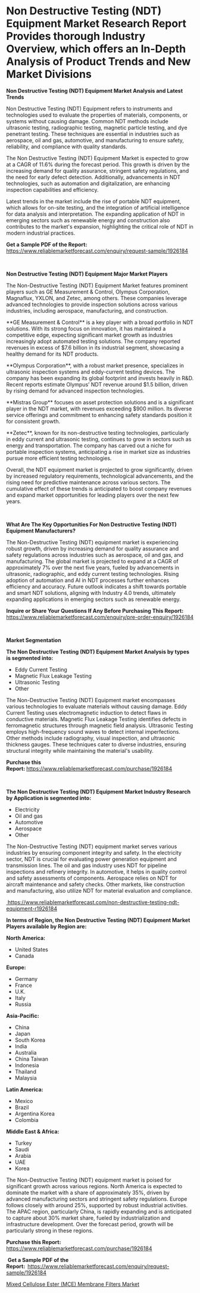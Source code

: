 <p><h1>Non Destructive Testing (NDT) Equipment Market Research Report Provides thorough Industry Overview, which offers an In-Depth Analysis of Product Trends and New Market Divisions</h1></p><p><strong>Non Destructive Testing (NDT) Equipment Market Analysis and Latest Trends</strong></p>
<p><p>Non Destructive Testing (NDT) Equipment refers to instruments and technologies used to evaluate the properties of materials, components, or systems without causing damage. Common NDT methods include ultrasonic testing, radiographic testing, magnetic particle testing, and dye penetrant testing. These techniques are essential in industries such as aerospace, oil and gas, automotive, and manufacturing to ensure safety, reliability, and compliance with quality standards.</p><p>The Non Destructive Testing (NDT) Equipment Market is expected to grow at a CAGR of 11.6% during the forecast period. This growth is driven by the increasing demand for quality assurance, stringent safety regulations, and the need for early defect detection. Additionally, advancements in NDT technologies, such as automation and digitalization, are enhancing inspection capabilities and efficiency. </p><p>Latest trends in the market include the rise of portable NDT equipment, which allows for on-site testing, and the integration of artificial intelligence for data analysis and interpretation. The expanding application of NDT in emerging sectors such as renewable energy and construction also contributes to the market's expansion, highlighting the critical role of NDT in modern industrial practices.</p></p>
<p><strong>Get a Sample PDF of the Report:&nbsp;</strong> <a href="https://www.reliablemarketforecast.com/enquiry/request-sample/1926184?utm_campaign=3454&utm_medium=2&utm_source=Github&utm_content=ia&utm_term=28032025&utm_id=non-destructive-testing-ndt-equipment">https://www.reliablemarketforecast.com/enquiry/request-sample/1926184</a></p>
<p>&nbsp;</p>
<p><strong>Non Destructive Testing (NDT) Equipment Major Market Players</strong></p>
<p><p>The Non-Destructive Testing (NDT) Equipment Market features prominent players such as GE Measurement & Control, Olympus Corporation, Magnaflux, YXLON, and Zetec, among others. These companies leverage advanced technologies to provide inspection solutions across various industries, including aerospace, manufacturing, and construction.</p><p>**GE Measurement & Control** is a key player with a broad portfolio in NDT solutions. With its strong focus on innovation, it has maintained a competitive edge, expecting significant market growth as industries increasingly adopt automated testing solutions. The company reported revenues in excess of $7.6 billion in its industrial segment, showcasing a healthy demand for its NDT products.</p><p>**Olympus Corporation**, with a robust market presence, specializes in ultrasonic inspection systems and eddy-current testing devices. The company has been expanding its global footprint and invests heavily in R&D. Recent reports estimate Olympus’ NDT revenue around $1.5 billion, driven by rising demand for advanced inspection technologies.</p><p>**Mistras Group** focuses on asset protection solutions and is a significant player in the NDT market, with revenues exceeding $900 million. Its diverse service offerings and commitment to enhancing safety standards position it for consistent growth.</p><p>**Zetec**, known for its non-destructive testing technologies, particularly in eddy current and ultrasonic testing, continues to grow in sectors such as energy and transportation. The company has carved out a niche for portable inspection systems, anticipating a rise in market size as industries pursue more efficient testing technologies.</p><p>Overall, the NDT equipment market is projected to grow significantly, driven by increased regulatory requirements, technological advancements, and the rising need for predictive maintenance across various sectors. The cumulative effect of these trends is anticipated to boost company revenues and expand market opportunities for leading players over the next few years.</p></p>
<p>&nbsp;</p>
<p><strong>What Are The Key Opportunities For Non Destructive Testing (NDT) Equipment Manufacturers?</strong></p>
<p><p>The Non-Destructive Testing (NDT) equipment market is experiencing robust growth, driven by increasing demand for quality assurance and safety regulations across industries such as aerospace, oil and gas, and manufacturing. The global market is projected to expand at a CAGR of approximately 7% over the next five years, fueled by advancements in ultrasonic, radiographic, and eddy current testing technologies. Rising adoption of automation and AI in NDT processes further enhances efficiency and accuracy. Future outlook indicates a shift towards portable and smart NDT solutions, aligning with Industry 4.0 trends, ultimately expanding applications in emerging sectors such as renewable energy.</p></p>
<p><strong>Inquire or Share Your Questions If Any Before Purchasing This Report:</strong> <a href="https://www.reliablemarketforecast.com/enquiry/pre-order-enquiry/1926184?utm_campaign=3454&utm_medium=2&utm_source=Github&utm_content=ia&utm_term=28032025&utm_id=non-destructive-testing-ndt-equipment">https://www.reliablemarketforecast.com/enquiry/pre-order-enquiry/1926184</a></p>
<p>&nbsp;</p>
<p><strong>Market Segmentation</strong></p>
<p><strong>The Non Destructive Testing (NDT) Equipment Market Analysis by types is segmented into:</strong></p>
<p><ul><li>Eddy Current Testing</li><li>Magnetic Flux Leakage Testing</li><li>Ultrasonic Testing</li><li>Other</li></ul></p>
<p><p>The Non-Destructive Testing (NDT) Equipment market encompasses various technologies to evaluate materials without causing damage. Eddy Current Testing uses electromagnetic induction to detect flaws in conductive materials. Magnetic Flux Leakage Testing identifies defects in ferromagnetic structures through magnetic field analysis. Ultrasonic Testing employs high-frequency sound waves to detect internal imperfections. Other methods include radiography, visual inspection, and ultrasonic thickness gauges. These techniques cater to diverse industries, ensuring structural integrity while maintaining the material's usability.</p></p>
<p><strong>Purchase this Report:&nbsp;</strong><a href="https://www.reliablemarketforecast.com/purchase/1926184?utm_campaign=3454&utm_medium=2&utm_source=Github&utm_content=ia&utm_term=28032025&utm_id=non-destructive-testing-ndt-equipment">https://www.reliablemarketforecast.com/purchase/1926184</a></p>
<p>&nbsp;</p>
<p><strong>The Non Destructive Testing (NDT) Equipment Market Industry Research by Application is segmented into:</strong></p>
<p><ul><li>Electricity</li><li>Oil and gas</li><li>Automotive</li><li>Aerospace</li><li>Other</li></ul></p>
<p><p>The Non-Destructive Testing (NDT) equipment market serves various industries by ensuring component integrity and safety. In the electricity sector, NDT is crucial for evaluating power generation equipment and transmission lines. The oil and gas industry uses NDT for pipeline inspections and refinery integrity. In automotive, it helps in quality control and safety assessments of components. Aerospace relies on NDT for aircraft maintenance and safety checks. Other markets, like construction and manufacturing, also utilize NDT for material evaluation and compliance.</p></p>
<p><a href="https://www.reliablemarketforecast.com/non-destructive-testing-ndt-equipment-r1926184?utm_campaign=3454&utm_medium=2&utm_source=Github&utm_content=ia&utm_term=28032025&utm_id=non-destructive-testing-ndt-equipment">&nbsp;https://www.reliablemarketforecast.com/non-destructive-testing-ndt-equipment-r1926184</a></p>
<p><strong>In terms of Region, the Non Destructive Testing (NDT) Equipment Market Players available by Region are:</strong></p>
<p>
    <p> <strong> North America: </strong>
        <ul>
            <li>United States</li>
            <li>Canada</li>
        </ul>
        </p> 
    <p> <strong> Europe: </strong>
        <ul>
            <li>Germany</li>
            <li>France</li>
            <li>U.K.</li>
            <li>Italy</li>
            <li>Russia</li>
        </ul>
        </p> 
    <p> <strong> Asia-Pacific: </strong>
        <ul>
            <li>China</li>
            <li>Japan</li>
            <li>South Korea</li>
            <li>India</li>
            <li>Australia</li>
            <li>China Taiwan</li>
            <li>Indonesia</li>
            <li>Thailand</li>
            <li>Malaysia</li>
        </ul>
        </p> 
    <p> <strong> Latin America: </strong>
        <ul>
            <li>Mexico</li>
            <li>Brazil</li>
            <li>Argentina Korea</li>
            <li>Colombia</li>
        </ul>
        </p> 
    <p> <strong> Middle East & Africa: </strong>
        <ul>
            <li>Turkey</li>
            <li>Saudi</li>
            <li>Arabia</li>
            <li>UAE</li>
            <li>Korea</li>
        </ul>
    </p>
    </p>
<p><p>The Non-Destructive Testing (NDT) equipment market is poised for significant growth across various regions. North America is expected to dominate the market with a share of approximately 35%, driven by advanced manufacturing sectors and stringent safety regulations. Europe follows closely with around 25%, supported by robust industrial activities. The APAC region, particularly China, is rapidly expanding and is anticipated to capture about 30% market share, fueled by industrialization and infrastructure development. Over the forecast period, growth will be particularly strong in these regions.</p></p>
<p><strong>Purchase this Report: </strong><a href="https://www.reliablemarketforecast.com/purchase/1926184?utm_campaign=3454&utm_medium=2&utm_source=Github&utm_content=ia&utm_term=28032025&utm_id=non-destructive-testing-ndt-equipment">https://www.reliablemarketforecast.com/purchase/1926184</a></p>
<p>&nbsp;<strong>Get a Sample PDF of the Report:&nbsp;&nbsp;</strong><a href="https://www.reliablemarketforecast.com/enquiry/request-sample/1926184?utm_campaign=3454&utm_medium=2&utm_source=Github&utm_content=ia&utm_term=28032025&utm_id=non-destructive-testing-ndt-equipment">https://www.reliablemarketforecast.com/enquiry/request-sample/1926184</a></p>
<p><strong></strong></p>
<p><p><a href="https://github.com/hammelximalschid/Market-Research-Report-List-1/blob/main/mixed-cellulose-ester-mce-membrane-filters-market.md?utm_campaign=3454&utm_medium=2&utm_source=Github&utm_content=ia&utm_term=28032025&utm_id=non-destructive-testing-ndt-equipment">Mixed Cellulose Ester (MCE) Membrane Filters Market</a></p></p>